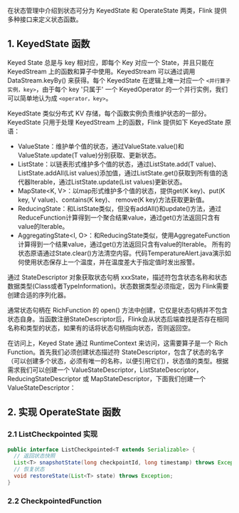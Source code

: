 
在状态管理中介绍到状态可分为 KeyedState 和 OperateState 两类，Flink 提供多种接口来定义状态函数。

## 1. KeyedState 函数

Keyed State 总是与 key 相对应，即每个 Key 对应一个 State，并且只能在 KeyedStream 上的函数和算子中使用。KeyedStream 可以通过调用 DataStream.keyBy() 来获得。每个 KeyedState 在逻辑上唯一对应一个 `<并行算子实例，key>`，由于每个 key '只属于' 一个 KeyedOperator 的一个并行实例，我们可以简单地认为成 `<operator，key>`。

KeyedState 类似分布式 KV 存储，每个函数实例负责维护状态的一部分。KeyedState 只用于处理 KeyedStream 上的函数，Flink 提供如下 KeyedState 原语：
- ValueState<T>：维护单个值的状态，通过ValueState.value()和ValueState.update(T value)分别获取、更新状态。
- ListState<T>：以链表形式维护多个值的状态，通过ListState.add(T value)、ListState.addAll(List<T> values)添加值，通过ListState.get()获取到所有值的迭代器Iterable<T>，通过ListState.update(List<T> values)更新状态。
- MapState<K, V>：以map形式维护多个值的状态，提供get(K key)、put(K key, V value)、contains(K key)、 remove(K key)方法获取更新值。
- ReducingState<T>：和ListState类似，但没有addAll()和update()方法，通过ReduceFunction计算得到一个聚合结果value，通过get()方法返回只含有value的Iterable。
- AggregatingState<I, O>：和ReducingState类似，使用AggregateFunction计算得到一个结果value，通过get()方法返回只含有value的Iterable。
所有的状态原语通过State.clear()方法清空内容。代码TemperatureAlert.java演示如何使用状态保存上一个温度，并在温度差大于指定值时发出报警。

通过 StateDescriptor 对象获取状态句柄 xxxState，描述符包含状态名称和状态数据类型(Class或者TypeInformation)。状态数据类型必须指定，因为 Flink需要创建合适的序列化器。

通常状态句柄在 RichFunction 的 open() 方法中创建，它仅是状态句柄并不包含状态自身。当函数注册StateDescriptor后，Flink会从状态后端查找是否存在相同名称和类型的状态，如果有的话将状态句柄指向状态，否则返回空。



在访问上，Keyed State 通过 RuntimeContext 来访问，这需要算子是一个 Rich Function。首先我们必须创建状态描述符 StateDescriptor，包含了状态的名字（可以创建多个状态，必须有唯一的名称，以便引用它们），状态值的类型。根据需求我们可以创建一个 ValueStateDescriptor，ListStateDescriptor，ReducingStateDescriptor 或 MapStateDescriptor，下面我们创建一个 ValueStateDescriptor：


## 2. 实现 OperateState 函数

### 2.1 ListCheckpointed 实现

```java
public interface ListCheckpointed<T extends Serializable> {
  // 返回状态快照
  List<T> snapshotState(long checkpointId, long timestamp) throws Exception;
  // 恢复状态
  void restoreState(List<T> state) throws Exception;
}
```

### 2.2 CheckpointedFunction

```java

```
